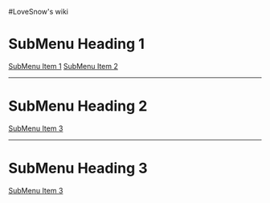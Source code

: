 #LoveSnow's wiki
# SubMenu Heading 1
[SubMenu Item 1](webbase.md)
[SubMenu Item 2](subitem2.md)
  - - - -
# SubMenu Heading 2
[SubMenu Item 3](subitem3.md)
  - - - -
# SubMenu Heading 3
[SubMenu Item 3](subitem3.md)
